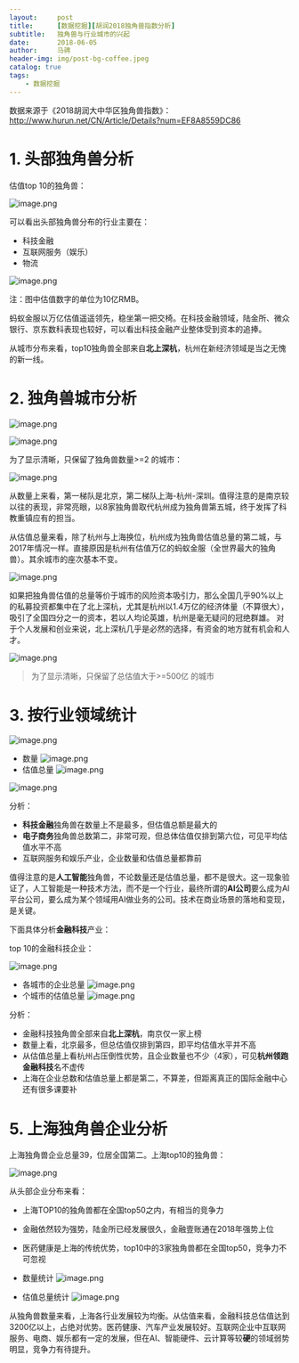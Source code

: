 ```yaml
---
layout:     post
title:      [数据挖掘][胡润2018独角兽指数分析]
subtitle:   独角兽与行业城市的兴起
date:       2018-06-05
author:     马骋
header-img: img/post-bg-coffee.jpeg
catalog: true
tags:
    - 数据挖掘 
---
```



数据来源于《2018胡润大中华区独角兽指数》：
http://www.hurun.net/CN/Article/Details?num=EF8A8559DC86

# 1. 头部独角兽分析

估值top 10的独角兽：

![image.png](https://upload-images.jianshu.io/upload_images/845620-8d3eef7707923fae.png?imageMogr2/auto-orient/strip%7CimageView2/2/w/1240)

可以看出头部独角兽分布的行业主要在：

- 科技金融
- 互联网服务（娱乐）
- 物流

![image.png](https://upload-images.jianshu.io/upload_images/845620-7151dd942b8dc36f.png?imageMogr2/auto-orient/strip%7CimageView2/2/w/1240)

注：图中估值数字的单位为10亿RMB。

蚂蚁金服以万亿估值遥遥领先，稳坐第一把交椅。在科技金融领域，陆金所、微众银行、京东数科表现也较好，可以看出科技金融产业整体受到资本的追捧。

从城市分布来看，top10独角兽全部来自**北上深杭**，杭州在新经济领域是当之无愧的新一线。 

# 2. 独角兽城市分析

![image.png](https://upload-images.jianshu.io/upload_images/845620-3bb2c0e8517be597.png?imageMogr2/auto-orient/strip%7CimageView2/2/w/1240)

![image.png](https://upload-images.jianshu.io/upload_images/845620-222d2c49ae0bb351.png?imageMogr2/auto-orient/strip%7CimageView2/2/w/1240)

为了显示清晰，只保留了独角兽数量>=2 的城市：

![image.png](https://upload-images.jianshu.io/upload_images/845620-45f65a5d7802dbf7.png?imageMogr2/auto-orient/strip%7CimageView2/2/w/1240)


从数量上来看，第一梯队是北京，第二梯队上海-杭州-深圳。值得注意的是南京较以往的表现，非常亮眼，以8家独角兽取代杭州成为独角兽第五城，终于发挥了科教重镇应有的担当。

从估值总量来看，除了杭州与上海换位，杭州成为独角兽估值总量的第二城，与2017年情况一样。直接原因是杭州有估值万亿的蚂蚁金服（全世界最大的独角兽）。其余城市的座次基本不变。

![image.png](https://upload-images.jianshu.io/upload_images/845620-3f43935e25e8ed75.png?imageMogr2/auto-orient/strip%7CimageView2/2/w/1240)

如果把独角兽估值的总量等价于城市的风险资本吸引力，那么全国几乎90%以上的私募投资都集中在了北上深杭，尤其是杭州以1.4万亿的经济体量（不算很大），吸引了全国四分之一的资本，若以人均论英雄，杭州是毫无疑问的冠绝群雄。
对于个人发展和创业来说，北上深杭几乎是必然的选择，有资金的地方就有机会和人才。

![image.png](https://upload-images.jianshu.io/upload_images/845620-224461e1c69b2d99.png?imageMogr2/auto-orient/strip%7CimageView2/2/w/1240)

> 为了显示清晰，只保留了总估值大于>=500亿 的城市

# 3. 按行业领域统计

![image.png](https://upload-images.jianshu.io/upload_images/845620-6c6cf767b732a5b7.png?imageMogr2/auto-orient/strip%7CimageView2/2/w/1240)

- 数量
![image.png](https://upload-images.jianshu.io/upload_images/845620-bf699c50d68a6778.png?imageMogr2/auto-orient/strip%7CimageView2/2/w/1240)
- 估值总量
![image.png](https://upload-images.jianshu.io/upload_images/845620-14325be7564350dd.png?imageMogr2/auto-orient/strip%7CimageView2/2/w/1240)

![image.png](https://upload-images.jianshu.io/upload_images/845620-bdbccd83ca472233.png?imageMogr2/auto-orient/strip%7CimageView2/2/w/1240)

分析：

- **科技金融**独角兽在数量上不是最多，但估值总额是最大的
- **电子商务**独角兽总数第二，非常可观，但总体估值仅排到第六位，可见平均估值水平不高
- 互联网服务和娱乐产业，企业数量和估值总量都靠前

值得注意的是**人工智能**独角兽，不论数量还是估值总量，都不是很大。这一现象验证了，人工智能是一种技术方法，而不是一个行业，最终所谓的**AI公司**要么成为AI平台公司，要么成为某个领域用AI做业务的公司。技术在商业场景的落地和变现，是关键。

下面具体分析**金融科技**产业：

top 10的金融科技企业：

![image.png](https://upload-images.jianshu.io/upload_images/845620-9e4118b367cfe44b.png?imageMogr2/auto-orient/strip%7CimageView2/2/w/1240)

- 各城市的企业总量
![image.png](https://upload-images.jianshu.io/upload_images/845620-0bd8fbc58cbc4148.png?imageMogr2/auto-orient/strip%7CimageView2/2/w/1240)
- 个城市的估值总量
![image.png](https://upload-images.jianshu.io/upload_images/845620-2bdf3e8a6affbeb5.png?imageMogr2/auto-orient/strip%7CimageView2/2/w/1240)

分析：

- 金融科技独角兽全部来自**北上深杭**，南京仅一家上榜
- 数量上看，北京最多，但总估值仅排到第四，即平均估值水平并不高
- 从估值总量上看杭州占压倒性优势，且企业数量也不少（4家），可见**杭州领跑金融科技**名不虚传
- 上海在企业总数和估值总量上都是第二，不算差，但距离真正的国际金融中心还有很多课要补

# 5. 上海独角兽企业分析

上海独角兽企业总量39，位居全国第二。上海top10的独角兽：

![image.png](https://upload-images.jianshu.io/upload_images/845620-0336be7129cfd6b1.png?imageMogr2/auto-orient/strip%7CimageView2/2/w/1240)

从头部企业分布来看：

- 上海TOP10的独角兽都在全国top50之内，有相当的竞争力
- 金融依然较为强势，陆金所已经发展很久，金融壹账通在2018年强势上位
- 医药健康是上海的传统优势，top10中的3家独角兽都在全国top50，竞争力不可忽视

- 数量统计
![image.png](https://upload-images.jianshu.io/upload_images/845620-544afa01784b3f8c.png?imageMogr2/auto-orient/strip%7CimageView2/2/w/1240)
- 估值总量统计
![image.png](https://upload-images.jianshu.io/upload_images/845620-735feb6022de59ff.png?imageMogr2/auto-orient/strip%7CimageView2/2/w/1240)

从独角兽数量来看，上海各行业发展较为均衡。从估值来看，金融科技总估值达到3200亿以上，占绝对优势。医药健康、汽车产业发展较好。互联网企业中互联网服务、电商、娱乐都有一定的发展，但在AI、智能硬件、云计算等较**硬**的领域弱势明显，竞争力有待提升。
